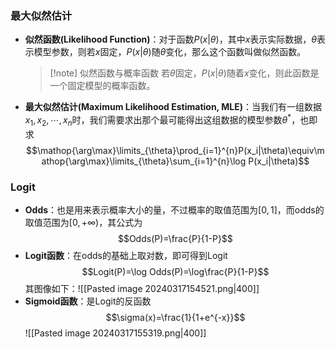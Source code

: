 ### 最大似然估计
- **似然函数(Likelihood Function)**：对于函数$P(x|\theta)$，其中$x$表示实际数据，$\theta$表示模型参数，则若$x$固定，$P(x|\theta)$随$\theta$变化，那么这个函数叫做似然函数。
	> [!note] 似然函数与概率函数
	> 若$\theta$固定，$P(x|\theta)$随着$x$变化，则此函数是一个固定模型的概率函数。
- **最大似然估计(Maximum Likelihood Estimation, MLE)**：当我们有一组数据$x_1,x_2,\cdots,x_{n}$时，我们需要求出那个最可能得出这组数据的模型参数$\theta^*$，也即求$$\mathop{\arg\max}\limits_{\theta}\prod_{i=1}^{n}P(x_i|\theta)\equiv\mathop{\arg\max}\limits_{\theta}\sum_{i=1}^{n}\log P(x_i|\theta)$$
### Logit
- **Odds**：也是用来表示概率大小的量，不过概率的取值范围为$[0,1]$，而odds的取值范围为$[0,+\infty)$，其公式为$$Odds(P)=\frac{P}{1-P}$$
- **Logit函数**：在odds的基础上取对数，即可得到Logit$$Logit(P)=\log Odds(P)=\log\frac{P}{1-P}$$其图像如下：![[Pasted image 20240317154521.png|400]]
- **Sigmoid函数**：是Logit的反函数$$\sigma(x)=\frac{1}{1+e^{-x}}$$![[Pasted image 20240317155319.png|400]]